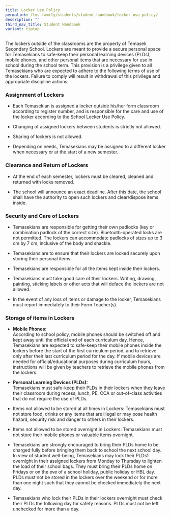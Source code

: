 ```yaml
---
title: Locker Use Policy
permalink: /tms-family/students/student-handbook/locker-use-policy/
description: ""
third_nav_title: Student Handbook
variant: tiptap
---
```

<p>The lockers outside of the classrooms are the property of Temasek Secondary School. Lockers are meant to provide a secure personal space for Temasekians to safe-keep their personal learning devices (PLDs), mobile phones, and other personal items that are necessary for use in school during the school term. This provision is a privilege given to all Temasekians who are expected to adhere to the following terms of use of the lockers. Failure to comply will result in withdrawal of this privilege and appropriate discipline actions.</p><h3>Assignment of Lockers</h3><ul data-tight="true" class="tight"><li><p>Each Temasekian is assigned a locker outside his/her form classroom according to register number, and is responsible for the care and use of the locker according to the School Locker Use Policy.</p></li><li><p>Changing of assigned lockers between students is strictly not allowed.</p></li><li><p>Sharing of lockers is not allowed.</p></li><li><p>Depending on needs, Temasekians may be assigned to a different locker when necessary or at the start of a new semester.</p></li></ul><h3>Clearance and Return of Lockers</h3><ul data-tight="true" class="tight"><li><p>At the end of each semester, lockers must be cleared, cleaned and returned with locks removed.</p></li><li><p>The school will announce an exact deadline. After this date, the school shall have the authority to open such lockers and clear/dispose items inside.</p></li></ul><h3>Security and Care of Lockers</h3><ul data-tight="true" class="tight"><li><p>Temasekians are responsible for getting their own padlocks (key or combination padlock of the correct size). Bluetooth-operated locks are not permitted. The lockers can accommodate padlocks of sizes up to 3 cm by 7 cm, inclusive of the body and shackle.</p></li><li><p>Temasekians are to ensure that their lockers are locked securely upon storing their personal items.</p></li><li><p>Temasekians are responsible for all the items kept inside their lockers.</p></li><li><p>Temasekians must take good care of their lockers. Writing, drawing, painting, sticking labels or other acts that will deface the lockers are not allowed.</p></li><li><p>In the event of any loss of items or damage to the locker, Temasekians must report immediately to their Form Teacher(s).</p></li></ul><h3>Storage of items in Lockers</h3><ul data-tight="true" class="tight"><li><p><strong>Mobile Phones:<br></strong>According to school policy, mobile phones should be switched off and kept away until the official end of each curriculum day. Hence, Temasekians are expected to safe-keep their mobile phones inside the lockers before the start of the first curriculum period, and to retrieve only after their last curriculum period for the day. If mobile devices are needed for official/educational purposes during curriculum hours, instructions will be given by teachers to retrieve the mobile phones from the lockers.</p></li><li><p><strong>Personal Learning Devices (PLDs):</strong><br>Temasekians must safe-keep their PLDs in their lockers when they leave their classroom during recess, lunch, PE, CCA or out-of-class activities that do not require the use of PLDs.</p></li><li><p>Items not allowed to be stored at all times in Lockers: Temasekians must not store food, drinks or any items that are illegal or may pose health hazard, security risk and danger to others in their lockers.</p></li><li><p>Items not allowed to be stored overnight in Lockers: Temasekians must not store their mobile phones or valuable items overnight.</p></li><li><p>Temasekians are strongly encouraged to bring their PLDs home to be charged fully before bringing them back to school the next school day. In view of student well-being, Temasekians may lock their PLDs1 overnight in their assigned lockers from Monday to Thursday to lighten the load of their school bags. They must bring their PLDs home on Fridays or on the eve of a school holiday, public holiday or HBL day. PLDs must not be stored in the lockers over the weekend or for more than one night such that they cannot be checked immediately the next day.</p></li><li><p>Temasekians who lock their PLDs in their lockers overnight must check their PLDs the following day for safety reasons. PLDs must not be left unchecked for more than a day.</p></li></ul><p></p>